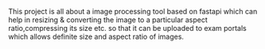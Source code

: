 This project is all about a image processing tool based on fastapi which can help in resizing & converting the image to a particular aspect ratio,compressing its size etc. so that it can be uploaded to exam portals which allows definite size and aspect ratio of images.

